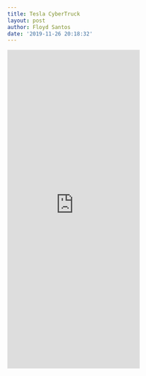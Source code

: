 ```yaml
---
title: Tesla CyberTruck
layout: post
author: Floyd Santos
date: '2019-11-26 20:18:32'
---
```


<iframe width="auto" height="720" src="https://www.youtube.com/embed/m7atGkba-Z8" frameborder="0" allow="accelerometer; autoplay; encrypted-media; gyroscope; picture-in-picture" allowfullscreen></iframe>